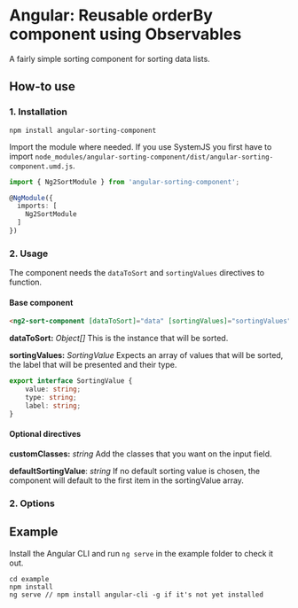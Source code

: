 # Angular: Reusable orderBy component using Observables #
A fairly simple sorting component for sorting data lists.
## How-to use ##
### 1. Installation ###
```
npm install angular-sorting-component
```
Import the module where needed. If you use SystemJS you first have to import `node_modules/angular-sorting-component/dist/angular-sorting-component.umd.js`. 
```typescript
import { Ng2SortModule } from 'angular-sorting-component';

@NgModule({
  imports: [
    Ng2SortModule
  ]
})
```

### 2. Usage ###

The component needs the `dataToSort` and `sortingValues` directives to function. 

#### Base component ####

```html
<ng2-sort-component [dataToSort]="data" [sortingValues]="sortingValues"></ng2-sort-component>
```

**dataToSort:** *Object[]*
This is the instance that will be sorted.

**sortingValues:** *SortingValue*
Expects an array of values that will be sorted, the label that will be presented and their type.

```typescript
export interface SortingValue {
    value: string;
    type: string;
    label: string;
}
```
#### Optional directives ####
**customClasses:** *string*
Add the classes that you want on the input field.

**defaultSortingValue**: *string*
If no default sorting value is chosen, the component will default to the first item in the sortingValue array.


### 2. Options ###

## Example ##
Install the Angular CLI and run `ng serve` in the example folder to check it out.

```
cd example
npm install
ng serve // npm install angular-cli -g if it's not yet installed
```
